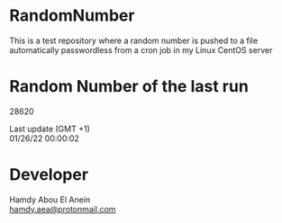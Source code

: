 # RandomNumber    
This is a test repository where a random number is pushed to a file automatically passwordless from a cron job in my Linux CentOS server    
# Random Number of the last run   
28620
      
Last update (GMT +1)    
01/26/22 00:00:02
# Developer    
Hamdy Abou El Anein   
hamdy.aea@protonmail.com
